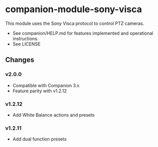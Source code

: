 # companion-module-sony-visca

This module uses the Sony Visca protocol to control PTZ cameras.

- See companion/HELP.md for features implemented and operational instructions.
- See LICENSE

## Changes

### v2.0.0

- Compatible with Companion 3.x
- Feature parity with v1.2.12

### v1.2.12

- Add White Balance actions and presets

### v1.2.11

- Add dual function presets

